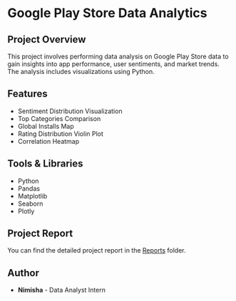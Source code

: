 # Google Play Store Data Analytics

## Project Overview
This project involves performing data analysis on Google Play Store data to gain insights into app performance, user sentiments, and market trends. The analysis includes visualizations using Python.

## Features
- Sentiment Distribution Visualization
- Top Categories Comparison
- Global Installs Map
- Rating Distribution Violin Plot
- Correlation Heatmap

## Tools & Libraries
- Python
- Pandas
- Matplotlib
- Seaborn
- Plotly

## Project Report
You can find the detailed project report in the [Reports](./Reports) folder.

## Author
- **Nimisha** - Data Analyst Intern
